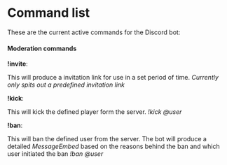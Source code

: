 # Command list

These are the current active commands for the Discord bot:

#### Moderation commands

__!invite__:

This will produce a invitation link for use in a set period of time.
_Currently only spits out a predefined invitation link_

__!kick__:

This will kick the defined player form the server.
_!kick @user_

__!ban__:

This will ban the defined user from the server.
The bot will produce a detailed *MessageEmbed* based on the reasons behind the ban and which user initiated the ban
_!ban @user_
